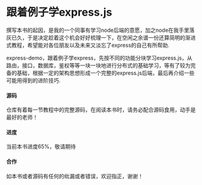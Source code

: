 # 跟着例子学express.js

撰写本书的起因，是我的一个同事有学习node后端的意愿，加之node在我手里落灰已久，于是决定趁着这个机会好好梳理一下，在空闲之余谱一份还算简明的渐进式教程，希望能对各位朋友以及未来又淡忘了express的自己有所帮助.

express-demo，跟着例子学express，先按不同的功能分块学习express.js，从路由，接口，数据库，鉴权等等一块一块地进行分布式的基础学习，等有了较为完备的基础，根据一定的架构思想形成一个完整的express.js后端，最后再介绍一些可能用得到的进阶技巧.

#### 源码

仓库有着每一节教程中的完整源码，在阅读本书时，请务必配合源码食用，动手是最好的老师！

#### 进度

当前本书进度65%，敬请期待

#### 合作

如本书或者源码有任何的纰漏或者错误，欢迎指正，谢谢！